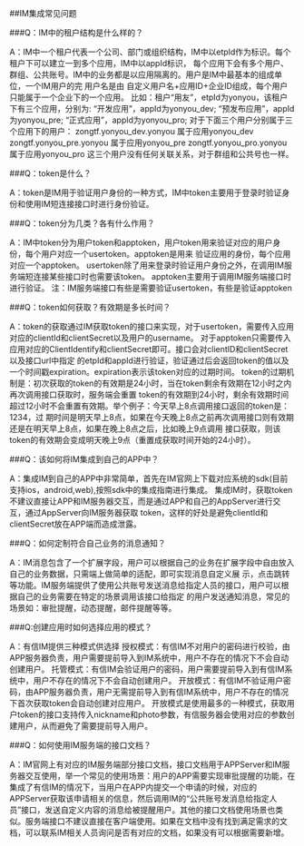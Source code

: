 ##IM集成常见问题

###Q：IM中的租户结构是什么样的？

A：IM中一个租户代表一个公司、部门或组织结构，IM中以etpId作为标识。每个租户下可以建立一到多个应用，IM中以appId标识，
   每个应用下会有多个用户、群组、公共账号。IM中的业务都是以应用隔离的。用户是IM中最基本的组成单位，一个IM用户的完
   用户名是由 自定义用户名+应用ID+企业ID组成，每个用户只能属于一个企业下的一个应用。
   比如：租户“用友”，etpId为yonyou，该租户下有三个应用，分别为:
   “开发应用”，appId为yonyou_dev;
   “预发布应用”，appId为yonyou_pre;
   “正式应用”，appId为yonyou_pro;
   对于下面三个用户分别属于三个应用下的用户：
   zongtf.yonyou_dev.yonyou	属于应用yonyou_dev
   zongtf.yonyou_pre.yonyou 属于应用yonyou_pre
   zongtf.yonyou_pro.yonyou 属于应用yonyou_pro
   这三个用户没有任何关联关系，对于群组和公共号也一样。

###Q：token是什么？

A：token是IM用于验证用户身份的一种方式，IM中token主要用于登录时验证身份和使用IM短连接接口时进行身份验证。

###Q：token分为几类？各有什么作用？

A：IM中token分为用户token和apptoken，用户token用来验证对应的用户身份，每个用户对应一个usertoken。apptoken是用来
   验证应用的身份，每个应用对应一个apptoken。
   usertoken除了用来登录时验证用户身份之外，在调用IM服务端短连接某些接口时也需要该token。
   apptoken主要用于调用IM服务端接口时进行验证。
   注：IM服务端接口有些是需要验证usertoken，有些是验证apptoken

###Q：token如何获取？有效期是多长时间？

A：token的获取通过IM获取token的接口来实现，对于usertoken，需要传入应用对应的clientId和clientSecret以及用户的username。
   对于apptoken只需要传入应用对应的ClientIdentify和clientSecret即可。接口会对clientID和clientSecret以及接口url中指定
   的etpId和appId进行验证，验证通过后会返回token的值以及一个时间戳expiration。expiration表示该token对应的过期时间。
   token的过期机制是：初次获取的token的有效期是24小时，当在token剩余有效期在12小时之内再次调用接口获取时，服务端会重置
   token的有效期到24小时，剩余有效期时间超过12小时不会重置有效期。举个例子：今天早上8点调用接口返回的token是：1234，过
   期时间是明天早上8点，如果在今天晚上8点之前再次调用接口则有效期还是在明天早上8点，如果在晚上8点之后，比如晚上9点调用
   接口获取，则该token的有效期会变成明天晚上9点（重置成获取时间开始的24小时）。

###Q：该如何将IM集成到自己的APP中？ 

A：集成IM到自己的APP中非常简单，首先在IM官网上下载对应系统的sdk(目前支持ios，android,web),按照sdk中的集成指南进行集成。
   集成IM时，获取token不建议直接让APP和IM服务器交互，而是通过APP和自己的AppServer进行交互，通过AppServer向IM服务器获取
   token，这样的好处是避免clientId和clientSecret放在APP端而造成泄露。

###Q：如何定制符合自己业务的消息通知？

A：IM消息包含了一个扩展字段，用户可以根据自己的业务在扩展字段中自由放入自己的业务数据，只需端上做简单的适配，即可实现消息自定义展
   示，点击跳转等功能。IM服务端提供了使用公共账号发送消息给指定人员的接口，用户可以根据自己的业务需要在特定的场景调用该接口给指定
   的用户发送通知消息，常见的场景如：审批提醒，动态提醒，邮件提醒等等。

###Q:创建应用时如何选择应用的模式？

A：有信IM提供三种模式供选择
	授权模式：有信IM不对用户的密码进行校验，由APP服务器负责，用户需要提前导入到IM系统中，用户不存在的情况下不会自动创建用户。
	托管模式：有信IM会验证用户的密码，用户需要提前导入到有信IM系统中，用户不存在的情况下不会自动创建用户。
	开放模式：有信IM不验证用户密码，由APP服务器负责，用户无需提前导入到有信IM系统中，用户不存在的情况下首次获取token会自动创建对应用户。
开放模式是使用最多的一种模式，获取用户token的接口支持传入nickname和photo参数，有信服务器会使用对应的参数创建用户，从而避免了需要提前导入用户。

###Q：如何使用IM服务端的接口文档？

A：IM官网上有对应的IM服务端部分接口文档，接口文档用于APPServer和IM服务器交互使用，举一个常见的使用场景：用户的APP需要实现审批提醒的功能，在集成了有信IM的情况下，当用户在APP内提交一个申请的时候，对应的APPServer获取该申请相关的信息，然后调用IM的“公共账号发消息给指定人员”接口，发送自定义内容的消息给被提醒用户。其他的接口文档使用场景也类似。服务端接口不建议直接在客户端使用。如果在文档中没有找到满足需求的文档，可以联系IM相关人员询问是否有对应的文档，如果没有可以根据需要新增。
   